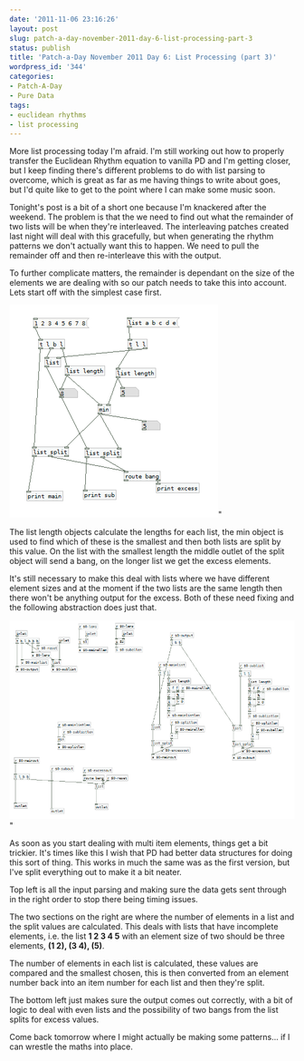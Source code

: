 ```yaml
---
date: '2011-11-06 23:16:26'
layout: post
slug: patch-a-day-november-2011-day-6-list-processing-part-3
status: publish
title: 'Patch-a-Day November 2011 Day 6: List Processing (part 3)'
wordpress_id: '344'
categories:
- Patch-A-Day
- Pure Data
tags:
- euclidean rhythms
- list processing
---
```


More list processing today I'm afraid. I'm still working out how to properly transfer the Euclidean Rhythm equation to vanilla PD and I'm getting closer, but I keep finding there's different problems to do with list parsing to overcome, which is great as far as me having things to write about goes, but I'd quite like to get to the point where I can make some music soon.

Tonight's post is a bit of a short one because I'm knackered after the weekend. The problem is that the we need to find out what the remainder of two lists will be when they're interleaved. The interleaving patches created last night will deal with this gracefully, but when generating the rhythm patterns we don't actually want this to happen. We need to pull the remainder off and then re-interleave this with the output.

To further complicate matters, the remainder is dependant on the size of the elements we are dealing with so our patch needs to take this into account. Lets start off with the simplest case first.

![List length matching](/a/2011-11-06-patch-a-day-november-2011-day-6-list-processing-part-3/list-length-matching.png)"

The list length objects calculate the lengths for each list, the min object is used to find which of these is the smallest and then both lists are split by this value. On the list with the smallest length the middle outlet of the split object will send a bang, on the longer list we get the excess elements.

It's still necessary to make this deal with lists where we have different element sizes and at the moment if the two lists are the same length then there won't be anything output for the excess. Both of these need fixing and the following abstraction does just that.

![List length matching with elements](/a/2011-11-06-patch-a-day-november-2011-day-6-list-processing-part-3/list-length-matching-with-elements.png)"

As soon as you start dealing with multi item elements, things get a bit trickier. It's times like this I wish that PD had better data structures for doing this sort of thing. This works in much the same was as the first version, but I've split everything out to make it a bit neater.

Top left is all the input parsing and making sure the data gets sent through in the right order to stop there being timing issues.

The two sections on the right are where the number of elements in a list and the split values are calculated. This deals with lists that have incomplete elements, i.e. the list **1 2 3 4 5** with an element size of two should be three elements, **(1 2), (3 4), (5)**.

The number of elements in each list is calculated, these values are compared and the smallest chosen, this is then converted from an element number back into an item number for each list and then they're split.

The bottom left just makes sure the output comes out correctly, with a bit of logic to deal with even lists and the possibility of two bangs from the list splits for excess values.

Come back tomorrow where I might actually be making some patterns... if I can wrestle the maths into place.
